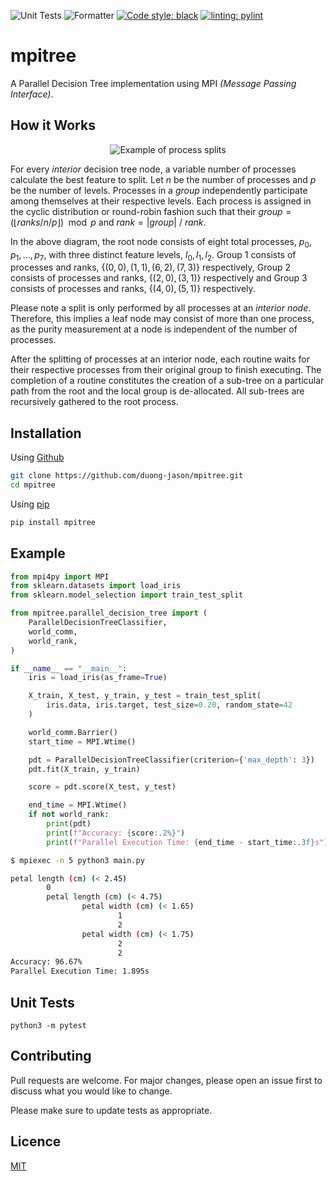 ![Unit Tests](https://github.com/duong-jason/mpilearn/workflows/Unit%20Tests/badge.svg)
![Formatter](https://github.com/duong-jason/mpilearn/workflows/Lint/badge.svg)
[![Code style: black](https://img.shields.io/badge/code%20style-black-000000.svg)](https://github.com/psf/black)
[![linting: pylint](https://img.shields.io/badge/linting-pylint-yellowgreen)](https://github.com/PyCQA/pylint)


# mpitree

A Parallel Decision Tree implementation using MPI *(Message Passing Interface)*.

## How it Works

<p align="center">
  <img src="https://github.com/duong-jason/mpitree/blob/main/images/psplit.png" alt="Example of process splits"/>
</p>

For every *interior* decision tree node, a variable number of processes calculate the best feature to split. Let $n$ be the number of processes and $p$ be the number of levels. Processes in a *group* independently participate among themselves at their respective levels. Each process is assigned in the cyclic distribution or round-robin fashion such that their $group = (\lfloor ranks/n/p\rfloor)\mod p$ and $rank = |group|\ /\ rank$.

In the above diagram, the root node consists of eight total processes, $p_0, p_1, ..., p_7$, with three distinct feature levels, $l_0, l_1, l_2$. Group $1$ consists of processes and ranks, $\{(0,0), (1,1), (6,2), (7,3)\}$ respectively, Group $2$ consists of processes and ranks, $\{(2,0), (3,1)\}$ respectively and Group $3$ consists of processes and ranks, $\{(4,0), (5,1)\}$ respectively.

Please note a split is only performed by all processes at an *interior node*. Therefore, this implies a leaf node may consist of more than one process, as the purity measurement at a node is independent of the number of processes.

After the splitting of processes at an interior node, each routine waits for their respective processes from their original group to finish executing. The completion of a routine constitutes the creation of a sub-tree on a particular path from the root and the local group is de-allocated. All sub-trees are recursively gathered to the root process.

## Installation

Using [Github](https://github.com/duong-jason/mpitree)
```bash
git clone https://github.com/duong-jason/mpitree.git
cd mpitree
```

Using [pip](https://pypi.org/project/mpitree/)
```bash
pip install mpitree
```

## Example

```python
from mpi4py import MPI
from sklearn.datasets import load_iris
from sklearn.model_selection import train_test_split

from mpitree.parallel_decision_tree import (
    ParallelDecisionTreeClassifier,
    world_comm,
    world_rank,
)

if __name__ == "__main__":
    iris = load_iris(as_frame=True)

    X_train, X_test, y_train, y_test = train_test_split(
        iris.data, iris.target, test_size=0.20, random_state=42
    )

    world_comm.Barrier()
    start_time = MPI.Wtime()

    pdt = ParallelDecisionTreeClassifier(criterion={'max_depth': 3})
    pdt.fit(X_train, y_train)

    score = pdt.score(X_test, y_test)

    end_time = MPI.Wtime()
    if not world_rank:
        print(pdt)
        print(f"Accuracy: {score:.2%}")
        print(f"Parallel Execution Time: {end_time - start_time:.3f}s")
```

```bash
$ mpiexec -n 5 python3 main.py

petal length (cm) (< 2.45)
        0
        petal length (cm) (< 4.75)
                petal width (cm) (< 1.65)
                        1
                        2
                petal width (cm) (< 1.75)
                        2
                        2
Accuracy: 96.67%
Parallel Execution Time: 1.895s
```

## Unit Tests

```
python3 -m pytest
```

## Contributing

Pull requests are welcome. For major changes, please open an issue first to discuss what you would like to change.

Please make sure to update tests as appropriate.

## Licence

[MIT](https://github.com/duong-jason/mpitree/blob/main/LICENSE)
